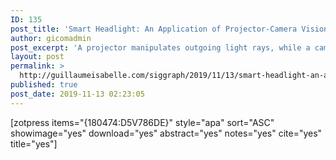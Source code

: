 ```yaml
---
ID: 135
post_title: 'Smart Headlight: An Application of Projector-Camera Vision'
author: gicomadmin
post_excerpt: 'A projector manipulates outgoing light rays, while a camera records incoming ones. Combining these optically inverse devices, especially in a coaxial manner, creates the possibility of a new computer-vision technology. The “Smart Headlight,” currently under development at Carnegie Mellon’s Robotics Institute, is one example: a device that can “erase” raindrops or snowflakes from a driver’s sight, allowing for continuous use of the “high beams” mode while not causing glare against oncoming drivers, and enhance the appearance of important objects, such as pedestrians. In that sense, it constitutes a “genuine” augmented reality, manipulating the reality for how it appears to a viewer, rather than merely overlaying objects on the image of the reality. This talk will present the state of the Smart Headlight project and discuss further possible applications of projector-camera systems.'
layout: post
permalink: >
  http://guillaumeisabelle.com/siggraph/2019/11/13/smart-headlight-an-application-of-projector-camera-vision/
published: true
post_date: 2019-11-13 02:23:05
---
```

<!-- wp:paragraph -->



<!-- /wp:paragraph -->

<!-- wp:shortcode --> [zotpress items="{180474:D5V786DE}" style="apa" sort="ASC" showimage="yes" download="yes" abstract="yes" notes="yes" cite="yes" title="yes"] 

<!-- /wp:shortcode -->
